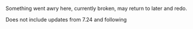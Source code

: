 Something went awry here, currently broken, may return to later and redo.

Does not include updates from 7.24 and following
